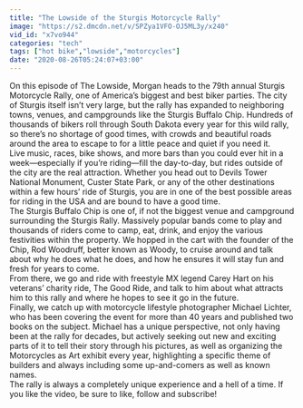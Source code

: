 ```yaml
---
title: "The Lowside of the Sturgis Motorcycle Rally"
image: "https://s2.dmcdn.net/v/SPZya1VFO-OJ5ML3y/x240"
vid_id: "x7vo944"
categories: "tech"
tags: ["hot bike","lowside","motorcycles"]
date: "2020-08-26T05:24:07+03:00"
---
```

On this episode of The Lowside, Morgan heads to the 79th annual Sturgis Motorcycle Rally, one of America’s biggest and best biker parties. The city of Sturgis itself isn’t very large, but the rally has expanded to neighboring towns, venues, and campgrounds like the Sturgis Buffalo Chip. Hundreds of thousands of bikers roll through South Dakota every year for this wild rally, so there’s no shortage of good times, with crowds and beautiful roads around the area to escape to for a little peace and quiet if you need it.  <br>Live music, races, bike shows, and more bars than you could ever hit in a week—especially if you’re riding—fill the day-to-day, but rides outside of the city are the real attraction. Whether you head out to Devils Tower National Monument, Custer State Park, or any of the other destinations within a few hours’ ride of Sturgis, you are in one of the best possible areas for riding in the USA and are bound to have a good time.  <br>The Sturgis Buffalo Chip is one of, if not the biggest venue and campground surrounding the Sturgis Rally. Massively popular bands come to play and thousands of riders come to camp, eat, drink, and enjoy the various festivities within the property. We hopped in the cart with the founder of the Chip, Rod Woodruff, better known as Woody, to cruise around and talk about why he does what he does, and how he ensures it will stay fun and fresh for years to come.  <br>From there, we go and ride with freestyle MX legend Carey Hart on his veterans’ charity ride, The Good Ride, and talk to him about what attracts him to this rally and where he hopes to see it go in the future.  <br>Finally, we catch up with motorcycle lifestyle photographer Michael Lichter, who has been covering the event for more than 40 years and published two books on the subject. Michael has a unique perspective, not only having been at the rally for decades, but actively seeking out new and exciting parts of it to tell their story through his pictures, as well as organizing the Motorcycles as Art exhibit every year, highlighting a specific theme of builders and always including some up-and-comers as well as known names.  <br>The rally is always a completely unique experience and a hell of a time. If you like the video, be sure to like, follow and subscribe!
